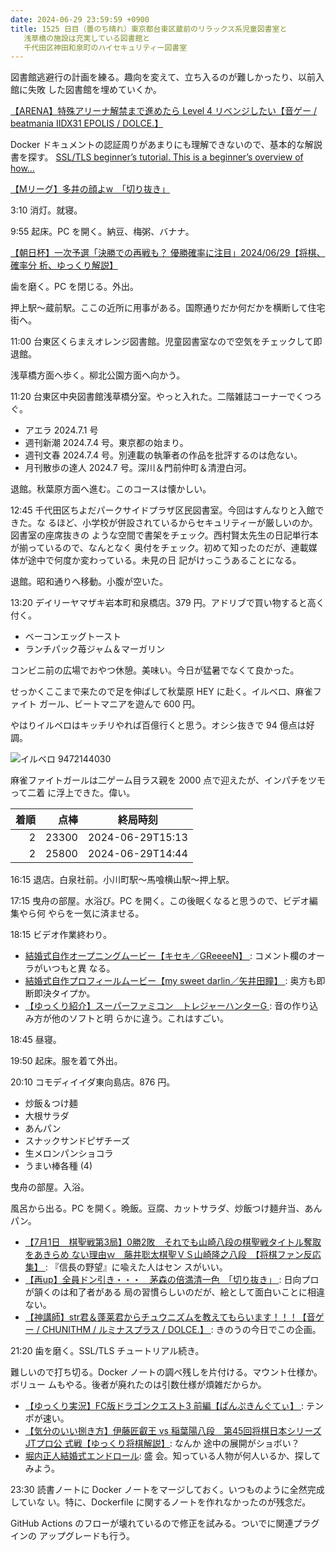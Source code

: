 ```yaml
---
date: 2024-06-29 23:59:59 +0900
title: 1525 日目（曇のち晴れ）東京都台東区蔵前のリラックス系児童図書室と
   浅草橋の施設は充実している図書館と
   千代田区神田和泉町のハイセキュリティー図書室
---
```


図書館逃避行の計画を練る。趣向を変えて、立ち入るのが難しかったり、以前入館に失敗
した図書館を埋めていくか。

[【ARENA】特殊アリーナ解禁まで進めたら Level 4 リベンジしたい【音ゲー /
beatmania IIDX31 EPOLIS / DOLCE.】](https://www.youtube.com/watch?v=ZMPmMpgLl8A)

Docker ドキュメントの認証周りがあまりにも理解できないので、基本的な解説書を探す。
[SSL/TLS beginner’s tutorial. This is a beginner’s overview of how…
](https://medium.com/talpor/ssl-tls-authentication-explained-86f00064280)

[【Mリーグ】多井の顔よw　「切り抜き」](https://www.youtube.com/watch?v=KlTsgFa3-UA)

3:10 消灯。就寝。

9:55 起床。PC を開く。納豆、梅粥、バナナ。

[【朝日杯】一次予選「決勝での再戦も？ 優勝確率に注目」2024/06/29【将棋、確率分
析、ゆっくり解説】](https://www.youtube.com/watch?v=kv8FSJBQguw)

歯を磨く。PC を閉じる。外出。

押上駅～蔵前駅。ここの近所に用事がある。国際通りだか何だかを横断して住宅街へ。

11:00 台東区くらまえオレンジ図書館。児童図書室なので空気をチェックして即退館。

浅草橋方面へ歩く。柳北公園方面へ向かう。

11:20 台東区中央図書館浅草橋分室。やっと入れた。二階雑誌コーナーでくつろぐ。

* アエラ 2024.7.1 号
* 週刊新潮 2024.7.4 号。東京都の始まり。
* 週刊文春 2024.7.4 号。別連載の執筆者の作品を批評するのは危ない。
* 月刊散歩の達人 2024.7 号。深川＆門前仲町＆清澄白河。

退館。秋葉原方面へ進む。このコースは懐かしい。

12:45 千代田区ちよだパークサイドプラザ区民図書室。今回はすんなりと入館できた。な
るほど、小学校が併設されているからセキュリティーが厳しいのか。図書室の座席抜きの
ような空間で書架をチェック。西村賢太先生の日記単行本が揃っているので、なんとなく
奥付をチェック。初めて知ったのだが、連載媒体が途中で何度か変わっている。未見の日
記がけっこうあることになる。

退館。昭和通りへ移動。小腹が空いた。

13:20 デイリーヤマザキ岩本町和泉橋店。379 円。アドリブで買い物すると高く付く。

* ベーコンエッグトースト
* ランチパック苺ジャム＆マーガリン

コンビニ前の広場でおやつ休憩。美味い。今日が猛暑でなくて良かった。

せっかくここまで来たので足を伸ばして秋葉原 HEY に赴く。イルベロ、麻雀ファイト
ガール、ビートマニアを遊んで 600 円。

やはりイルベロはキッチリやれば百億行くと思う。オシシ抜きで 94 億点は好調。

![イルベロ 9472144030](https://pbs.twimg.com/media/GRTycbWa4AAzLSu?format=jpg&name=small)

麻雀ファイトガールは二ゲーム目ラス親を 2000 点で迎えたが、インパチをツモって二着
に浮上できた。偉い。

| 着順 | 点棒 | 終局時刻 |
|-----:|-----:|----------|
| 2 | 23300 | 2024-06-29T15:13 |
| 2 | 25800 | 2024-06-29T14:44 |

16:15 退店。白泉社前。小川町駅～馬喰横山駅～押上駅。

17:15 曳舟の部屋。水浴び。PC を開く。この後眠くなると思うので、ビデオ編集やら何
やらを一気に済ませる。

18:15 ビデオ作業終わり。
<blockquote class="twitter-tweet"
  data-conversation="none"
  data-media-max-width="480" data-theme="dark" data-align="center">
<a href="https://twitter.com/showa_yojyo/status/1806982088350142724"></a>
</blockquote>

* [結婚式自作オープニングムービー【キセキ／GReeeeN】
  ](https://www.youtube.com/watch?v=9mG9OlUOHcs): コメント欄のオーラがいつもと異
  なる。
* [結婚式自作プロフィールムービー【my sweet darlin／矢井田瞳】
  ](https://www.youtube.com/watch?v=HhR-dcJsFtQ): 奥方も即断即決タイプか。
* [【ゆっくり紹介】スーパーファミコン　トレジャーハンターG
  ](https://www.youtube.com/watch?v=vz1UcehCpt0): 音の作り込み方が他のソフトと明
  らかに違う。これはすごい。

18:45 昼寝。

19:50 起床。服を着て外出。

20:10 コモディイイダ東向島店。876 円。

* 炒飯＆つけ麺
* 大根サラダ
* あんパン
* スナックサンドピザチーズ
* 生メロンパンショコラ
* うまい棒各種 (4)

曳舟の部屋。入浴。

風呂から出る。PC を開く。晩飯。豆腐、カットサラダ、炒飯つけ麺弁当、あんパン。

* [【7月1日　棋聖戦第3局】0勝2敗　それでも山崎八段の棋聖戦タイトル奪取をあきらめ
  ない理由ｗ　藤井聡太棋聖ＶＳ山崎隆之八段　【将棋ファン反応集】
  ](https://www.youtube.com/watch?v=P-DYgSZhJeI): 『信長の野望』に喩えた人はセン
  スがいい。
* [【再up】全員ドン引き・・・　茅森の倍満清一色　「切り抜き」
  ](https://www.youtube.com/watch?v=xJqRC0-VNos): 日向プロが頷くのは和了者がある
  局の習慣らしいのだが、絵として面白いことに相違ない。
* [【神講師】str君＆蓬莱君からチュウニズムを教えてもらいます！！！【音ゲー /
  CHUNITHM / ルミナスプラス / DOLCE.】
  ](https://www.youtube.com/watch?v=e-GJ4Ib4W3g): きのうの今日でこの企画。

21:20 歯を磨く。SSL/TLS チュートリアル続き。

難しいので打ち切る。Docker ノートの調べ残しを片付ける。マウント仕様か。ボリュー
ムもやる。後者が廃れたのは引数仕様が煩雑だからか。

* [【ゆっくり実況】FC版ドラゴンクエスト3 前編【ぱんぷきんぐてぃ】
  ](https://www.youtube.com/watch?v=b2hPvJSZb5M): テンポが速い。
* [【気分のいい捌き方】伊藤匠叡王 vs 稲葉陽八段　第45回将棋日本シリーズJTプロ公
  式戦【ゆっくり将棋解説】](https://www.youtube.com/watch?v=s1hRlzVJr3I): なんか
  途中の展開がショボい？
* [堀内正人結婚式エンドロール](https://www.youtube.com/watch?v=D6NDS8vKGvE): 盛
  会。知っている人物が何人いるか、探してみよう。

23:30 読書ノートに Docker ノートをマージしておく。いつものように全然完成していな
い。特に、Dockerfile に関するノートを作れなかったのが残念だ。

GitHub Actions のフローが壊れているので修正を試みる。ついでに関連プラグインの
アップグレードも行う。
